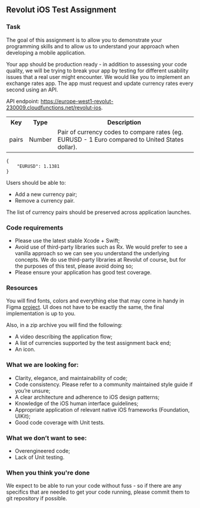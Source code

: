 ## Revolut iOS Test Assignment

### Task

The goal of this assignment is to allow you to demonstrate your programming skills and to allow us to understand your approach when developing a mobile application.

Your app should be production ready - in addition to assessing your code quality, we will be trying to break your app by testing for different usability issues that a real user might encounter. We would like you to implement an exchange rates app. The app must request and update currency rates every second using an API.

API endpoint: https://europe-west1-revolut-230009.cloudfunctions.net/revolut-ios.

<table>
    <tr>
        <th>Key</th>
        <th>Type</th>
        <th>Description</th>
    </tr>
        <td>pairs</td>
        <td>Number</td>
        <td>Pair of currency codes to compare rates (eg. EURUSD - 1 Euro compared to United States dollar).</td>
    </tr>
</table>

```
{
    "EURUSD": 1.1381
}
```

Users should be able to:

- Add a new currency pair;
- Remove a currency pair.

The list of currency pairs should be preserved across application launches.

### Code requirements

- Please use the latest stable Xcode + Swift;
- Avoid use of third-party libraries such as Rx. We would prefer to see a vanilla approach so we can see you understand the underlying concepts. We do use third-party libraries at Revolut of course, but for the purposes of this test, please avoid doing so;
- Please ensure your application has good test coverage.

### Resources

You will find fonts, colors and everything else that may come in handy in Figma [project](https://www.figma.com/file/Vh2zTldjRFFqSk29AmZeVBWy/Exchange-%26-Rates).
UI does not have to be exactly the same, the final implementation is up to you. 

Also, in a zip archive you will find the following:

- A video describing the application flow;
- A list of currencies supported by the test assignment back end;
- An icon.

### What we are looking for:

- Clarity, elegance, and maintainability of code;
- Code consistency. Please refer to a community maintained style guide if you’re unsure;
- A clear architecture and adherence to iOS design patterns;
- Knowledge of the iOS human interface guidelines;
- Appropriate application of relevant native iOS frameworks (Foundation, UIKit);
- Good code coverage with Unit tests.

### What we don’t want to see:

- Overengineered code;
- Lack of Unit testing.

### When you think you're done

We expect to be able to run your code without fuss - so if there are any specifics that are needed to get your code running, please commit them to git repository if possible.
